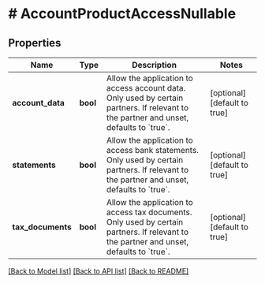 # # AccountProductAccessNullable

## Properties

Name | Type | Description | Notes
------------ | ------------- | ------------- | -------------
**account_data** | **bool** | Allow the application to access account data. Only used by certain partners. If relevant to the partner and unset, defaults to &#x60;true&#x60;. | [optional] [default to true]
**statements** | **bool** | Allow the application to access bank statements. Only used by certain partners. If relevant to the partner and unset, defaults to &#x60;true&#x60;. | [optional] [default to true]
**tax_documents** | **bool** | Allow the application to access tax documents. Only used by certain partners. If relevant to the partner and unset, defaults to &#x60;true&#x60;. | [optional] [default to true]

[[Back to Model list]](../../README.md#models) [[Back to API list]](../../README.md#endpoints) [[Back to README]](../../README.md)
